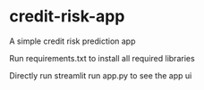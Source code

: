 # credit-risk-app
A simple credit risk prediction app

Run requirements.txt to install all required libraries

Directly run streamlit run app.py to see the app ui
